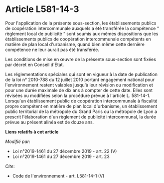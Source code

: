 # Article L581-14-3

Pour l'application de la présente sous-section, les établissements publics de coopération intercommunale auxquels a été
transférée la compétence “ règlement local de publicité ” sont soumis aux mêmes dispositions que les établissements publics
de coopération intercommunale compétents en matière de plan local d'urbanisme, quand bien même cette dernière compétence ne
leur aurait pas été transférée.

Les conditions de mise en œuvre de la présente sous-section sont fixées par décret en Conseil d'Etat.

Les réglementations spéciales qui sont en vigueur à la date de publication de la loi n° 2010-788 du 12 juillet 2010 portant
engagement national pour l'environnement restent valables jusqu'à leur révision ou modification et pour une durée maximale de
dix ans à compter de cette date. Elles sont révisées ou modifiées selon la procédure prévue à l'article L. 581-14-1.
Lorsqu'un établissement public de coopération intercommunale à fiscalité propre compétent en matière de plan local
d'urbanisme, un établissement public territorial de la métropole du Grand Paris ou la métropole de Lyon a prescrit
l'élaboration d'un règlement de publicité intercommunal, la durée prévue au présent alinéa est de douze ans.

**Liens relatifs à cet article**

_Modifié par_:

  - Loi n°2019-1461 du 27 décembre 2019 - art. 22 (V)
  - Loi n°2019-1461 du 27 décembre 2019 - art. 23

_Cite_:

  - Code de l'environnement - art. L581-14-1 (V)

